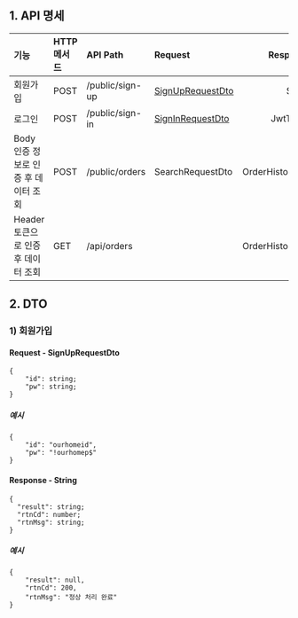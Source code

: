 ## 1. API 명세 
|기능|HTTP 메서드|API Path|Request|Response|
|:------|:---|:-------|:----|----:|
|회원가입|POST|/public/sign-up|[SignUpRequestDto](README.md#signuprequestdto)|String|
|로그인|POST|/public/sign-in|[SignInRequestDto](README.md#signinrequestdto)|JwtToken|
|Body 인증 정보로 인증 후 데이터 조회|POST|/public/orders|SearchRequestDto|OrderHistoryDto|
|Header 토큰으로 인증 후 데이터 조회|GET|/api/orders||OrderHistoryDto|


## 2. DTO
### 1) 회원가입 
#### Request - SignUpRequestDto
```
{
    "id": string;
    "pw": string;
}
```

##### 예시
```
{
    "id": "ourhomeid",
    "pw": "!ourhomep$"
}
```


#### Response - String
```
{
  "result": string;
  "rtnCd": number;
  "rtnMsg": string;
}
```
##### 예시
```
{
    "result": null,
    "rtnCd": 200,
    "rtnMsg": "정상 처리 완료"
}
```
